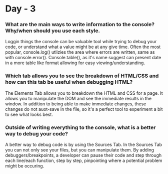 # Day - 3 

### What are the main ways to write information to the console? Why/when should  you use each style.
Loggin things the console can be valuable tool while trying to debug your code, or understand what a value might be at any give time. Often the most popular, console.log() utlizies the area where errors are written, same as with console.error(). Console.table(), as it's name suggest can present date in a more table like format allowing for easy viewing/understanding.

### Which tab allows you to see the breakdown of HTML/CSS and how can this tab be useful when debugging HTML?

The Elements Tab allows you to breakdown the HTML and CSS for a page. It allows  you to manipulate the DOM and see the immediate results in the window. In addition to being able to make immediate changes, these changes do not auot-save in the file, so it's a perfect tool to experiment a bit to see what looks best.

### Outside of writing everything to the console, what is a better way to debug your code?
A better way to debug code is by using the Sources Tab. In the Sources Tab you can not only see your files, but you can manipulate them. By adding debuggers/breakpoints, a developer can pause their code and step through each line/each function, step by step, pinpointing where a potential problem might be occuring.
